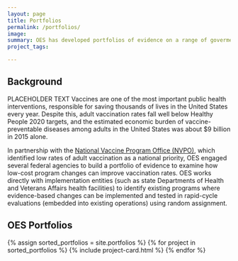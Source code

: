```yaml
---
layout: page
title: Portfolios
permalink: /portfolios/
image:
summary: OES has developed portfolios of evidence on a range of goverment-wide priorities. 
project_tags:

---
```



## Background

PLACEHOLDER TEXT
Vaccines are one of the most important public health interventions, responsible for saving thousands of lives in the United States every year. Despite this, adult vaccination rates fall well below Healthy People 2020 targets, and the estimated economic burden of vaccine-preventable diseases among adults in the United States was about $9 billion in 2015 alone.

In partnership with the <a href="https://www.hhs.gov/nvpo/featured-priorities/index.html">National Vaccine Program Office (NVPO)</a>, which identified low rates of adult vaccination as a national priority, OES engaged several federal agencies to build a portfolio of evidence to examine how low-cost program changes can improve vaccination rates. OES works directly with implementation entities (such as state Departments of Health and Veterans Affairs health facilities) to identify existing programs where evidence-based changes can be implemented and tested in rapid-cycle evaluations (embedded into existing operations) using random assignment.

## OES Portfolios

<div class="margin-top-4">
  <div class="grid-row grid-gap">
    {% assign sorted_portfolios = site.portfolios %}
    {% for project in sorted_portfolios %}
      {% include project-card.html %}
    {% endfor %}
  </div>
</div>
